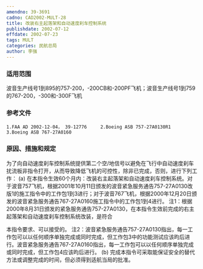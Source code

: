 ```yaml
---
amendno: 39-3691
cadno: CAD2002-MULT-28
title: 改装右主起落架和自动速度刹车控制系统
publishdate: 2002-07-12
effdate: 2002-07-23
tags: MULT
categories: 民航总局
author: 李强
---
```


### 适用范围 
波音生产线号1到895的757-200，-200CB和-200PF飞机；波音生产线号1到759的767-200，-300和-300F飞机

<!--more-->
### 参考文件
    1.FAA AD 2002-12-04， 39-12776     2.Boeing ASB 757-27A0130R1     3.Boeing ASB 767-27A0160  

### 原因、措施和规定 
为了向自动速度刹车控制系统提供第二个空/地信号以避免在飞行中自动速度刹车扰流板非指令打开，从而导致降低飞机的可控性，除非已完成，否则，进行下列工作： 
   (a) 在本指令生效60个月内：改装右主起落架和自动速度刹车控制系统。对于波音757飞机，根据2001年10月11日颁发的波音紧急服务通告757-27A0130改版1的施工指令中的工作包1到3进行；对于波音767飞机，根据2000年12月20日颁发的波音紧急服务通告767-27A0160施工指令中的工作包1到4进行。 
    注1：根据2000年8月31日颁发的紧急服务通告757-27A0130，在本指令生效前完成的右主起落架和自动速度刹车控制系统改装，是符合
       
本指令要求、可以接受的。 
注2：波音紧急服务通告757-27A0130指出，每一工作包可以以任何顺序单独完成或同时完成，但工作包3中的功能测试应该昀后进行。波音紧急服务通告767-27A0160指出，每一工作包可以以任何顺序单独完成或同时完成，但工作包4应该昀后进行。 
   (b) 完成本指令可采取能保证安全的替代方法或调整完成的时间，但必须得到适航当局的批准。
